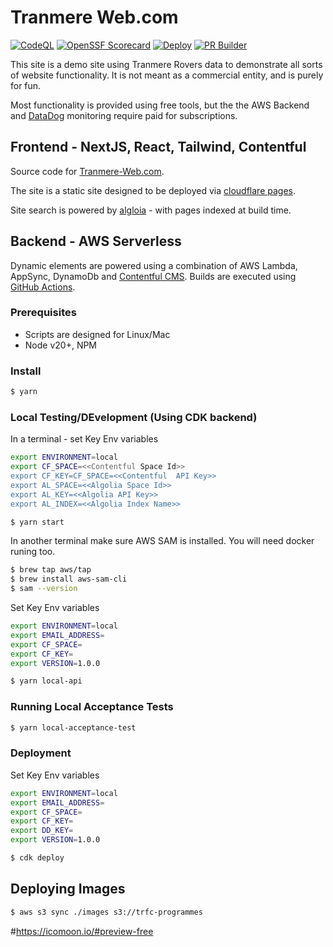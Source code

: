 # Tranmere Web.com
[![CodeQL](https://github.com/chrisowen491/tranmere-web/actions/workflows/codeql-analysis.yml/badge.svg)](https://github.com/chrisowen491/tranmere-web/actions/workflows/codeql-analysis.yml)
[![OpenSSF Scorecard](https://api.scorecard.dev/projects/github.com/chrisowen491/tranmere-web/badge)](https://scorecard.dev/viewer/?uri=github.com/chrisowen491/tranmere-web)
[![Deploy](https://github.com/chrisowen491/tranmere-web/actions/workflows/deploy.yml/badge.svg)](https://github.com/chrisowen491/tranmere-web/actions/workflows/deploy.yml)
[![PR Builder](https://github.com/chrisowen491/tranmere-web/actions/workflows/pullrequest.yml/badge.svg)](https://github.com/chrisowen491/tranmere-web/actions/workflows/pullrequest.yml)


This site is a demo site using Tranmere Rovers data to demonstrate all sorts of website functionality. It is not meant as a commercial entity, and is purely for fun. 

Most functionality is provided using free tools, but the the AWS Backend and [DataDog](https://www.datadoghq.com/) monitoring require paid for subscriptions.

## Frontend - NextJS, React, Tailwind, Contentful
Source code for [Tranmere-Web.com](https://www.tranmere-web.com). 

The site is a static site designed to be deployed via [cloudflare pages](https://pages.cloudflare.com/).

Site search is powered by [algloia](https://www.algolia.com/) - with pages indexed at build time.

## Backend - AWS Serverless

Dynamic elements are powered using a combination of AWS Lambda, AppSync, DynamoDb and [Contentful CMS](https://www.contentful.com/). Builds are executed using [GitHub Actions](https://github.com/features/actions).


### Prerequisites

 * Scripts are designed for Linux/Mac
 * Node v20+, NPM

### Install

```bash
$ yarn
```

### Local Testing/DEvelopment (Using CDK backend)


In a terminal - set Key Env variables

```bash
export ENVIRONMENT=local
export CF_SPACE=<<Contentful Space Id>>
export CF_KEY=CF_SPACE=<<Contentful  API Key>>
export AL_SPACE=<<Algolia Space Id>>
export AL_KEY=<<Algolia API Key>>
export AL_INDEX=<<Algolia Index Name>>
```


```bash
$ yarn start
```

In another terminal make sure AWS SAM is installed. You will need docker runing too.

```bash
$ brew tap aws/tap
$ brew install aws-sam-cli
$ sam --version
```
Set Key Env variables

```bash
export ENVIRONMENT=local
export EMAIL_ADDRESS=
export CF_SPACE=
export CF_KEY=
export VERSION=1.0.0
```


```bash
$ yarn local-api
```

### Running Local Acceptance Tests 

```bash
$ yarn local-acceptance-test
```

### Deployment

Set Key Env variables

```bash
export ENVIRONMENT=local
export EMAIL_ADDRESS=
export CF_SPACE=
export CF_KEY=
export DD_KEY=
export VERSION=1.0.0
```

```bash
$ cdk deploy
```


## Deploying Images

```bash
$ aws s3 sync ./images s3://trfc-programmes
```

#https://icomoon.io/#preview-free